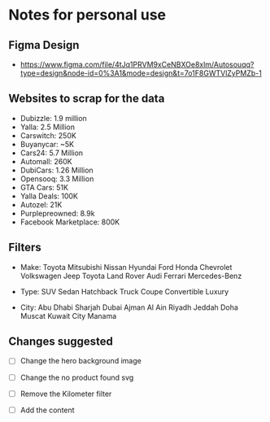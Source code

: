 # Notes for personal use

## Figma Design

- https://www.figma.com/file/4tJq1PRVM9xCeNBXOe8xlm/Autosouqq?type=design&node-id=0%3A1&mode=design&t=7o1F8GWTVlZyPMZb-1

## Websites to scrap for the data

- Dubizzle: 1.9 million
- Yalla: 2.5 Million
- Carswitch: 250K
- Buyanycar: ~5K
- Cars24: 5.7 Million
- Automall: 260K
- DubiCars: 1.26 Million
- Opensooq: 3.3 Million
- GTA Cars: 51K
- Yalla Deals: 100K
- Autozel: 21K
- Purplepreowned: 8.9k
- Facebook Marketplace: 800K

## Filters

- Make:
  Toyota
  Mitsubishi
  Nissan
  Hyundai
  Ford
  Honda
  Chevrolet
  Volkswagen
  Jeep
  Toyota
  Land Rover
  Audi
  Ferrari
  Mercedes-Benz

- Type:
  SUV
  Sedan
  Hatchback
  Truck
  Coupe
  Convertible
  Luxury

- City:
  Abu Dhabi
  Sharjah
  Dubai
  Ajman
  Al Ain
  Riyadh
  Jeddah
  Doha
  Muscat
  Kuwait City
  Manama

## Changes suggested

- [ ] Change the hero background image
- [ ] Change the no product found svg
- [ ] Remove the Kilometer filter
- [ ] Add the content 

